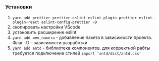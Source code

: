### Установки

1. `yarn add prettier prettier-eslint eslint-plugin-prettier eslint-plugin-react eslint-config-prettier -D`
2. скопировать настройки VScode
3. установить расширение eslint
4. `yarn add имя_пакета` - добавление пакета в зависимости проекта. Флаг -D - зависимости разработки
5. `yarn add antd` - библиотека компонентов. для корректной рабты требуется подключение стилей `import 'antd/dist/antd.css'`
